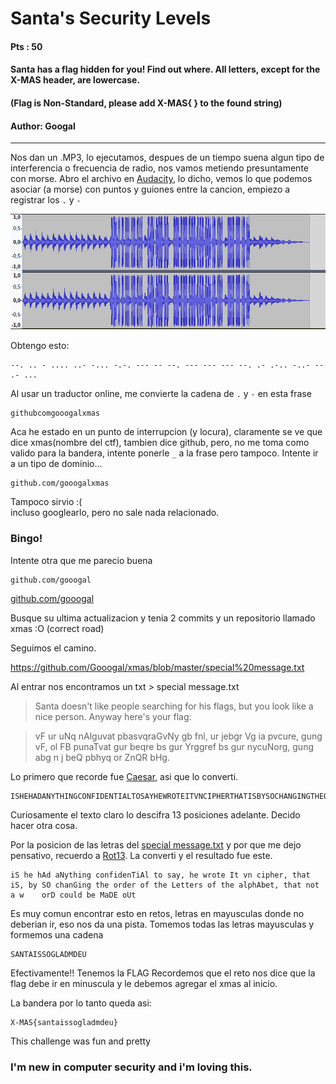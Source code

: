 # Santa's Security Levels
#### Pts : 50  
#### Santa has a flag hidden for you! Find out where. All letters, except for the X-MAS header, are lowercase.
#### (Flag is Non-Standard, please add X-MAS{ } to the found string)
#### Author: Googal

---

Nos dan un .MP3, lo ejecutamos, despues de un tiempo suena algun tipo de interferencia o frecuencia de radio, nos vamos metiendo presuntamente
con morse.
Abro el archivo en [Audacity](https://www.audacityteam.org/), lo dicho, vemos lo que podemos asociar (a morse) con puntos y guiones
entre la cancion, empiezo a registrar los `.` y `-`

![alt text](https://github.com/jntxJ/CTF-WriteUps/blob/master/2018/X-MAS-CTF18/forensics/SantaSecurityLevels/Audacity.png)

Obtengo esto:

    --. .. - .... ..- -... -.-. --- -- --. --- --- --- --. .- .-.. -..- -- .- ...

Al usar un traductor online, me convierte la cadena de `.` y `-` en esta frase

    githubcomgooogalxmas

Aca he estado en un punto de interrupcion (y locura), claramente se ve que dice xmas(nombre del ctf), tambien dice github, 
pero, no me toma como valido para la bandera, intente ponerle `_` a la frase pero tampoco. Intente ir a un tipo de dominio... 

    github.com/gooogalxmas

Tampoco sirvio :(    
incluso googlearlo, pero no sale nada relacionado.

### Bingo! 

Intente otra que me parecio buena

    github.com/gooogal
    
[github.com/gooogal](https://github.com/gooogal)

Busque su ultima actualizacion y tenia 2 commits y un repositorio llamado xmas :O
(correct road)

Seguimos el camino.

https://github.com/Gooogal/xmas/blob/master/special%20message.txt

Al entrar nos encontramos un txt > special message.txt

> Santa doesn't like people searching for his flags, but you look like a nice person. 
> Anyway here's your flag:

> vF ur uNq nAlguvat pbasvqraGvNy gb fnl, ur jebgr Vg ia pvcure, gung vF, ol FB punaTvat gur beqre bs gur Yrggref bs gur nycuNorg, gung abg n j    beQ pbhyq or ZnQR bHg.

Lo primero que recorde fue [Caesar](https://en.wikipedia.org/wiki/Caesar_cipher), asi que lo converti.

    ISHEHADANYTHINGCONFIDENTIALTOSAYHEWROTEITVNCIPHERTHATISBYSOCHANGINGTHEORDEROFTHELETTERSOFTHEALPHABETTHATNOTAWORDCOULDBEMADEOUT

Curiosamente el texto claro lo descifra 13 posiciones adelante. 
Decido hacer otra cosa. 

Por la posicion de las letras del [special message.txt](https://github.com/jntxJ/CTF-WriteUps/blob/master/2018/X-MAS-CTF18/forensics/SantaSecurityLevels/special_message.md) 
y por que me dejo pensativo, recuerdo a [Rot13](https://en.wikipedia.org/wiki/ROT13). La converti y el resultado fue este.

    iS he hAd aNything confidenTiAl to say, he wrote It vn cipher, that iS, by SO chanGing the order of the Letters of the alphAbet, that not a w    orD could be MaDE oUt

Es muy comun encontrar esto en retos, letras en mayusculas donde no deberian ir, eso nos da una pista. Tomemos todas las letras mayusculas y formemos una cadena

    SANTAISSOGLADMDEU

Efectivamente!!
Tenemos la FLAG
Recordemos que el reto nos dice que la flag debe ir en minuscula y le debemos agregar el xmas al inicio.

La bandera por lo tanto queda asi:

    X-MAS{santaissogladmdeu}

This challenge was fun and pretty

### I'm new in computer security and i'm loving this. 

